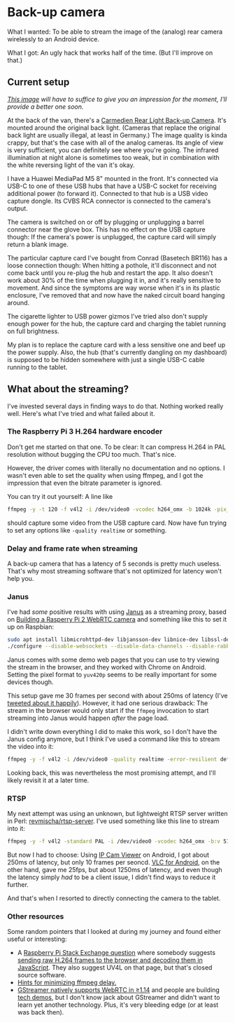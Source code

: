 # Back-up camera

What I wanted: 
To be able to stream the image of the (analog) rear camera wirelessly to an Android device.

What I got: 
An ugly hack that works half of the time. 
(But I'll improve on that.)

## Current setup

_[This image](https://pbs.twimg.com/media/DcXTzYQXcAAc-eb.jpg:large) will have to suffice to give you an impression for the moment, I'll provide a better one soon._

At the back of the van, there's a [Carmedien Rear Light Back-up Camera](https://www.bewado.de/carmedien-rueckfahrkamera-fuer-ducato-jumper-boxer.html). 
It's mounted around the original back light. 
(Cameras that replace the original back light are usually illegal, at least in Germany.) 
The image quality is kinda crappy, but that's the case with all of the analog cameras. 
Its angle of view is very sufficient, you can definitely see where you're going. 
The infrared illumination at night alone is sometimes too weak, but in combination with the white reversing light of the van it's okay.

I have a Huawei MediaPad M5 8" mounted in the front. 
It's connected via USB-C to one of these USB hubs that have a USB-C socket for receiving additional power (to forward it). 
Connected to that hub is a USB video capture dongle. 
Its CVBS RCA connector is connected to the camera's output.

The camera is switched on or off by plugging or unplugging a barrel connector near the glove box. 
This has no effect on the USB capture though: 
If the camera's power is unplugged, the capture card will simply return a blank image.

The particular capture card I've bought from Conrad (Basetech BR116) has a loose connection though: 
When hitting a pothole, it'll disconnect and not come back until you re-plug the hub and restart the app. 
It also doesn't work about 30% of the time when plugging it in, and it's really sensitive to movement. 
And since the symptoms are way worse when it's in its plastic enclosure, I've removed that and now have the naked circuit board hanging around.

The cigarette lighter to USB power gizmos I've tried also don't supply enough power for the hub, the capture card and charging the tablet running on full brightness.

My plan is to replace the capture card with a less sensitive one and beef up the power supply. 
Also, the hub (that's currently dangling on my dashboard) is supposed to be hidden somewhere with just a single USB-C cable running to the tablet.

## What about the streaming?

I've invested several days in finding ways to do that. 
Nothing worked really well. 
Here's what I've tried and what failed about it.

### The Raspberry Pi 3 H.264 hardware encoder

Don't get me started on that one. 
To be clear: It can compress H.264 in PAL resolution without bugging the CPU too much. 
That's nice.

However, the driver comes with literally no documentation and no options. 
I wasn't even able to set the quality when using ffmpeg, and I got the impression that even the bitrate parameter is ignored.

You can try it out yourself: 
A line like

```sh
ffmpeg -y -t 120 -f v4l2 -i /dev/video0 -vcodec h264_omx -b 1024k -pix_fmt yuv420p -an test.mp4
```

should capture some video from the USB capture card. 
Now have fun trying to set any options like `-quality realtime` or something.

### Delay and frame rate when streaming

A back-up camera that has a latency of 5 seconds is pretty much useless. 
That's why most streaming software that's not optimized for latency won't help you.

### Janus

I've had _some_ positive results with using [Janus](https://janus.conf.meetecho.com/) as a streaming proxy, based on [Building a Rasperry Pi 2 WebRTC camera](https://www.rs-online.com/designspark/building-a-raspberry-pi-2-webrtc-camera) and something like this to set it up on Raspbian:

```sh
sudo apt install libmicrohttpd-dev libjansson-dev libnice-dev libssl-dev libsrtp2-dev libsofia-sip-ua-dev libglib2.0-dev libopus-dev libogg-dev libini-config-dev libcollection-dev pkg-config gengetopt libtool automake dh-autoreconf
./configure --disable-websockets --disable-data-channels --disable-rabbitmq --disable-docs --disable-plugin-lua --prefix=/home/pi/janus
```

Janus comes with some demo web pages that you can use to try viewing the stream in the browser, and they worked with Chrome on Android. 
Setting the pixel format to `yuv420p` seems to be really important for some devices though.

This setup gave me 30 frames per second with about 250ms of latency (I've [tweeted about it happily](https://twitter.com/timwohnt/status/982323490031390720)). 
However, it had one serious drawback: 
The stream in the browser would only start if the `ffmpeg` invocation to start streaming into Janus would happen _after_ the page load.

I didn't write down everything I did to make this work, so I don't have the Janus config anymore, but I think I've used a command like this to stream the video into it:

```sh
ffmpeg -y -f v4l2 -i /dev/video0 -quality realtime -error-resilient default -vcodec h264_omx -b:v 512k -vf format=yuv420p -an -f rtp rtp://10.0.0.123:8004
```

Looking back, this was nevertheless the most promising attempt, and I'll likely revisit it at a later time.

### RTSP

My next attempt was using an unknown, but lightweight RTSP server written in Perl: [revmischa/rtsp-server](https://github.com/revmischa/rtsp-server). 
I've used something like this line to stream into it:

```sh
ffmpeg -y -f v4l2 -standard PAL -i /dev/video0 -vcodec h264_omx -b:v 512k -an -f rtsp rtsp://localhost:5545/cam
```

But now I had to choose: 
Using [IP Cam Viewer](https://play.google.com/store/apps/details?id=com.rcreations.ipcamviewe) on Android, I got about 250ms of latency, but only 10 frames per seoncd. 
[VLC for Android](https://play.google.com/store/apps/details?id=org.videolan.vlc), on the other hand, gave me 25fps, but about 1250ms of latency, and even though the latency simply _had_ to be a client issue, I didn't find ways to reduce it further.

And that's when I resorted to directly connecting the camera to the tablet.

### Other resources

Some random pointers that I looked at during my journey and found either useful or interesting:

* A [Raspberry Pi Stack Exchange question](https://raspberrypi.stackexchange.com/questions/42881/how-to-stream-low-latency-video-from-the-rpi-to-a-web-browser-in-realtime) where somebody suggests [sending raw H.264 frames to the browser and decoding them in JavaScript](https://raspberrypi.stackexchange.com/a/58058). They also suggest UV4L on that page, but that's closed source software.
* [Hints for minimizing ffmpeg delay.](https://stackoverflow.com/questions/16658873/how-to-minimize-the-delay-in-a-live-streaming-with-ffmpeg)
* [GStreamer natively supports WebRTC in ≥1.14](http://blog.nirbheek.in/2018/02/gstreamer-webrtc.html) and people are building [tech demos](https://github.com/centricular/gstwebrtc-demos/), but I don't know jack about GStreamer and didn't want to learn yet another technology. Plus, it's very bleeding edge (or at least was back then).
